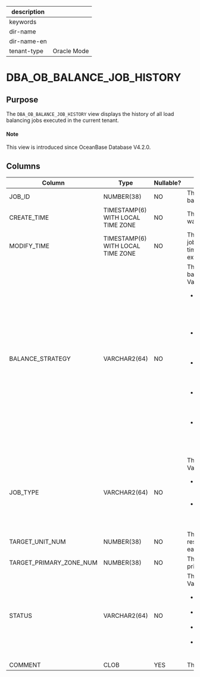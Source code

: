 | description ||
|---|---|
| keywords ||
| dir-name ||
| dir-name-en ||
| tenant-type | Oracle Mode |

# DBA_OB_BALANCE_JOB_HISTORY

## Purpose

The `DBA_OB_BALANCE_JOB_HISTORY` view displays the history of all load balancing jobs executed in the current tenant. 

<main id="notice" type='explain'>
  <h4>Note</h4>
  <p>This view is introduced since OceanBase Database V4.2.0. </p>
</main>

## Columns

| **Column** | **Type** | **Nullable?** | **Description** |
| --- | --- | --- | --- |
| JOB_ID | NUMBER(38) | NO | The ID of the load balancing job. |
| CREATE_TIME | TIMESTAMP(6) WITH LOCAL TIME ZONE | NO | The time when the job was created. |
| MODIFY_TIME | TIMESTAMP(6) WITH LOCAL TIME ZONE | NO | The end time of the job, which can be the time when the job was executed or canceled. |
| BALANCE_STRATEGY | VARCHAR2(64) | NO | The name of the load balancing strategy. Valid values:  <ul><li>`LS balance by migrate`: Implement load balancing during migration.  </li><li>`LS balance by alter`: Implement load balancing by using log streams. </li><li>`LS balance by expand`: Implement load balancing through scale-out. </li><li>`LS balance by shrink`: Implement load balancing through scale-in. </li><li>`partition balance`: Implement load balancing among partitions. </li></ul> |
| JOB_TYPE | VARCHAR2(64) | NO | The type of the job. Valid values:  <ul><li>`LS_BALANCE`: load balancing for log streams.  </li><li>`PARTITION_BALACNE`: load balancing for partitions. </li></ul> |
| TARGET_UNIT_NUM | NUMBER(38) | NO | The target number of resource units for each zone. |
| TARGET_PRIMARY_ZONE_NUM | NUMBER(38) | NO | The target number of primary zones. |
| STATUS | VARCHAR2(64) | NO | The status of the job. Valid values: <ul><li>`DOING`: The job is being executed.  </li><li>`COMPLETED`: The job is executed. </li><li>`CANCELING`: The job is being canceled. </li><li>`CANCELED`: The job is canceled. </li></ul> |
| COMMENT | CLOB | YES | The comments. |
